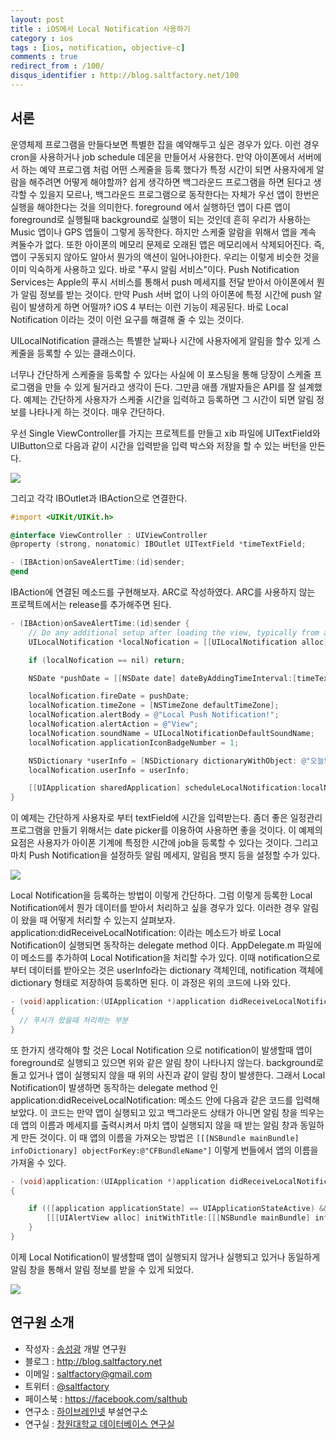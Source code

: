 ```yaml
---
layout: post
title : iOS에서 Local Notification 사용하기
category : ios
tags : [ios, notification, objective-c]
comments : true
redirect_from : /100/
disqus_identifier : http://blog.saltfactory.net/100
---
```


## 서론

운영체제 프로그램을 만들다보면 특별한 잡을 예약해두고 싶은 경우가 있다. 이런 경우 cron을 사용하거나 job schedule 데몬을 만들어서 사용한다. 만약 아이폰에서 서버에서 하는 예약 프로그램 처럼 어떤 스케줄을 등록 했다가 특정 시간이 되면 사용자에게 알람을 해주려면 어떻게 해야할까? 쉽게 생각하면 백그라운드 프로그램을 하면 된다고 생각할 수 있을지 모르나, 백그라운드 프로그램으로 동작한다는 자체가 우선 앱이 한번은 실행을 해야한다는 것을 의미한다. foreground 에서 실행하던 앱이 다른 앱이 foreground로 실행될때 background로 실행이 되는 것인데 흔히 우리가 사용하는 Music 앱이나 GPS 앱들이 그렇게 동작한다. 하지만 스케줄 알람을 위해서 앱을 계속 켜둘수가 없다. 또한 아이폰의 메모리 문제로 오래된 앱은 메모리에서 삭제되어진다. 즉, 앱이 구동되지 않아도 알아서 뭔가의 액션이 일어나야한다. 우리는 이렇게 비슷한 것을 이미 익숙하게 사용하고 있다. 바로 "푸시 알림 서비스"이다. Push Notification Services는 Apple의 푸시 서비스를 통해서 push 메세지를 전달 받아서 아이폰에서 뭔가 알림 정보를 받는 것이다. 만약 Push 서버 없이 나의 아이폰에 특정 시간에 push 알림이 발생하게 하면 어떨까? iOS 4 부터는 이런 기능이 제공된다. 바로 Local Notification 이라는 것이 이런 요구를 해결해 줄 수 있는 것이다.
<!--more-->

UILocalNotification 클래스는 특별한 날짜나 시간에 사용자에게 알림을 할수 있게 스케줄을 등록할 수 있는 클래스이다.

너무나 간단하게 스케줄을 등록할 수 있다는 사실에 이 포스팅을 통해 당장이 스케줄 프로그램을 만들 수 있게 될거라고 생각이 든다. 그만큼 애플 개발자들은 API를 잘 설계했다. 예제는 간단하게 사용자가 스케줄 시간을 입력하고 등록하면 그 시간이 되면 알림 정보를 나타나게 하는 것이다. 매우 간단하다.

우선 Single ViewController를 가지는 프로젝트를 만들고 xib 파일에 UITextField와 UIButton으로 다음과 같이 시간을 입력받을 입력 박스와 저장을 할 수 있는 버턴을 만든다.

![](http://cfile6.uf.tistory.com/image/2001ED504F2FCA172BD80B)

그리고 각각 IBOutlet과 IBAction으로 연결한다.

```objective-c
#import <UIKit/UIKit.h>

@interface ViewController : UIViewController
@property (strong, nonatomic) IBOutlet UITextField *timeTextField;

- (IBAction)onSaveAlertTime:(id)sender;
@end
```

IBAction에 연결된 메소드를 구현해보자. ARC로 작성하였다. ARC를 사용하지 않는 프로젝트에서는 release를 추가해주면 된다.

```objective-c
- (IBAction)onSaveAlertTime:(id)sender {
    // Do any additional setup after loading the view, typically from a nib.
    UILocalNotification *localNofication = [[UILocalNotification alloc] init];

    if (localNofication == nil) return;

    NSDate *pushDate = [[NSDate date] dateByAddingTimeInterval:[timeTextField.text intValue]];

    localNofication.fireDate = pushDate;
    localNofication.timeZone = [NSTimeZone defaultTimeZone];
    localNofication.alertBody = @"Local Push Notification!";
    localNofication.alertAction = @"View";
    localNofication.soundName = UILocalNotificationDefaultSoundName;
    localNofication.applicationIconBadgeNumber = 1;

    NSDictionary *userInfo = [NSDictionary dictionaryWithObject: @"오늘의 일정은 로컬푸시를 테스트하는 것 입니다" forKey:@"message"];
    localNofication.userInfo = userInfo;

    [[UIApplication sharedApplication] scheduleLocalNotification:localNofication];
}
```

이 예제는 간단하게 사용자로 부터 textField에 시간을 입력받는다. 좀더 좋은 일정관리 프로그램을 만들기 위해서는 date picker를 이용하여 사용하면 좋을 것이다. 이 예제의 요점은 사용자가 아이폰 기계에 특정한 시간에 job을 등록할 수 있다는 것이다. 그리고 마치 Push Notification을 설정하듯 알림 메세지, 알림음 뱃지 등을 설정할 수가 있다.

![](http://cfile5.uf.tistory.com/image/182612414F2FD3DD19087A)

Local Notification을 등록하는 방법이 이렇게 간단하다. 그럼 이렇게 등록한 Local Notification에서 뭔가 데이터를 받아서 처리하고 싶을 경우가 있다. 이러한 경우 알림이 왔을 때 어떻게 처리할 수 있는지 살펴보자. application:didReceiveLocalNotification: 이라는 메소드가 바로 Local Notification이 실행되면 동작하는 delegate method 이다. AppDelegate.m 파일에 이 메소드를 추가하여 Local Notification을 처리할 수가 있다. 이때 notification으로 부터 데이터를 받아오는 것은 userInfo라는 dictionary 객체인데, notification 객체에 dictionary 형태로 저장하여 등록하면 된다. 이 과정은 위의 코드에 나와 있다.

```objective-c
- (void)application:(UIApplication *)application didReceiveLocalNotification:(UILocalNotification *)notification
{
  // 푸시가 왔을때 처리하는 부분
}
```

또 한가지 생각해야 할 것은 Local Notification 으로 notification이 발생할때 앱이 foreground로 실행되고 있으면 위와 같은 알림 창이 나타나지 않는다. background로 돌고 있거나 앱이 실행되지 않을 때 위의 사진과 같이 알림 창이 발생한다. 그래서 Local Notification이 발생하면 동작하는 delegate method 인 application:didReceiveLocalNotification: 메소드 안에 다음과 같은 코드를 입력해 보았다. 이 코드는 만약 앱이 실행되고 있고 백그라운드 상태가 아니면 알림 창을 띄우는데 앱의 이름과 메세지를 출력시켜서 마치 앱이 실행되지 않을 때 받는 알림 창과 동일하게 만든 것이다. 이 때 앱의 이름을 가져오는 방법은 `[[[NSBundle mainBundle] infoDictionary] objectForKey:@"CFBundleName"]` 이렇게 번들에서 앱의 이름을 가져올 수 있다.

```objective-c
- (void)application:(UIApplication *)application didReceiveLocalNotification:(UILocalNotification *)notification
{

    if (([application applicationState] == UIApplicationStateActive) && ([application applicationState] != UIApplicationStateBackground)) {
        [[[UIAlertView alloc] initWithTitle:[[[NSBundle mainBundle] infoDictionary] objectForKey:@"CFBundleName"] message:[notification alertBody] delegate:self cancelButtonTitle:@"Close" otherButtonTitles:[notification alertAction], nil] show];
    }
}
```
이제 Local Notification이 발생할때 앱이 실행되지 않거나 실행되고 있거나 동일하게 알림 창을 통해서 알림 정보를 받을 수 있게 되었다.

![](http://cfile30.uf.tistory.com/image/114EDA3A4F2FD90D109BE9)

## 연구원 소개

* 작성자 : [송성광](http://about.me/saltfactory) 개발 연구원
* 블로그 : http://blog.saltfactory.net
* 이메일 : [saltfactory@gmail.com](mailto:saltfactory@gmail.com)
* 트위터 : [@saltfactory](https://twitter.com/saltfactory)
* 페이스북 : https://facebook.com/salthub
* 연구소 : [하이브레인넷](http://www.hibrain.net) 부설연구소
* 연구실 : [창원대학교 데이터베이스 연구실](http://dblab.changwon.ac.kr)
